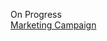 On Progress <br>
[Marketing Campaign](https://github.com/clarentcelsia/ReportAnalyst/blob/master/marketing_campaign.ipynb)
